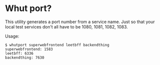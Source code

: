 # Whut port?

This utility generates a port number from a service name. Just so that your local test services don't all have to be 1080, 1081, 1082, 1083.

Usage:

```
$ whutport superwebfrontend leetbff backendthing
superwebfrontend: 1583
leetbff: 6336
backendthing: 7630
```
